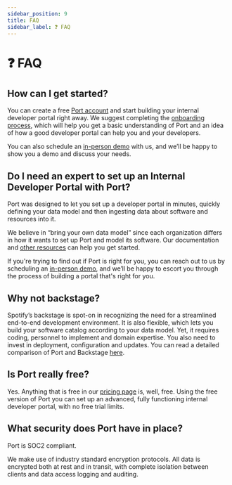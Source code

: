 ```yaml
---
sidebar_position: 9
title: FAQ
sidebar_label: ❓ FAQ
---
```


# ❓ FAQ

## How can I get started?

You can create a free [Port account](https://app.getport.io) and start building your internal developer portal right away. We suggest completing the [onboarding process](/quickstart), which will help you get a basic understanding of Port and an idea of how a good developer portal can help you and your developers.

You can also schedule an [in-person demo](https://www.getport.io/demo-request) with us, and we’ll be happy to show you a demo and discuss your needs.

## Do I need an expert to set up an Internal Developer Portal with Port?

Port was designed to let you set up a developer portal in minutes, quickly defining your data model and then ingesting data about software and resources into it.

We believe in “bring your own data model” since each organization differs in how it wants to set up Port and model its software. Our documentation and [other resources](/resources) can help you get started. 

If you're trying to find out if Port is right for you, you can reach out to us by scheduling an [in-person demo](https://www.getport.io/demo-request), and we’ll be happy to escort you through the process of building a portal that's right for you.

## Why not backstage?

Spotify’s backstage is spot-on in recognizing the need for a streamlined end-to-end development environment. It is also flexible, which lets you build your software catalog according to your data model. Yet, it requires coding, personnel to implement and domain expertise. You also need to invest in deployment, configuration and updates. You can read a detailed comparison of Port and Backstage [here](https://www.getport.io/compare/backstage-vs-port).

## Is Port really free?

Yes. Anything that is free in our [pricing page](https://www.getport.io/pricing) is, well, free. Using the free version of Port you can set up an advanced, fully functioning internal developer portal, with no free trial limits.

## What security does Port have in place?

Port is SOC2 compliant.

We make use of industry standard encryption protocols. All data is encrypted both at rest and in transit, with complete isolation between clients and data access logging and auditing.
